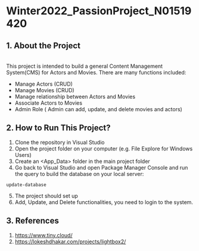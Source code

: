 # Winter2022_PassionProject_N01519420
## 1. About the Project
<br>
This project is intended to build a general Content Management System(CMS) for Actors and Movies. There are many functions included:

- Manage Actors (CRUD)
- Manage Movies (CRUD)
- Manage relationship between Actors and Movies
- Associate Actors to Movies
- Admin Role ( Admin can add, update, and delete movies and actors)

## 2. How to Run This Project?

1. Clone the repository in Visual Studio
2. Open the project folder on your computer (e.g. File Explore for Windows Users)
3. Create an <App_Data> folder in the main project folder
4. Go back to Visual Studio and open Package Manager Console and run the query to build the database on your local server:
```
update-database
```
5. The project should set up
6. Add, Update, and Delete functionalities, you need to login to the system.

## 3. References
1. https://www.tiny.cloud/
2. https://lokeshdhakar.com/projects/lightbox2/
